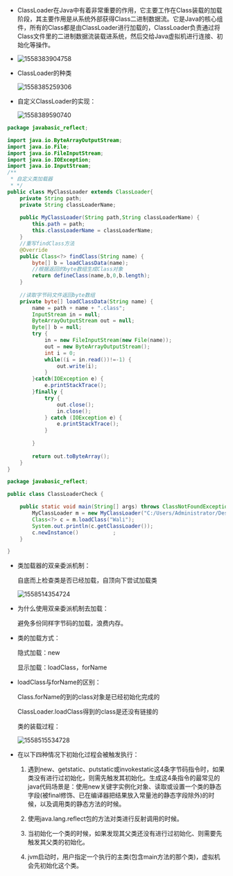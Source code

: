 - ClassLoader在Java中有着非常重要的作用，它主要工作在Class装载的加载阶段，其主要作用是从系统外部获得Class二进制数据流。它是Java的核心组件，所有的Class都是由ClassLoader进行加载的，ClassLoader负责通过将Class文件里的二进制数据流装载进系统，然后交给Java虚拟机进行连接、初始化等操作。
- ![1558383904758](http://weiguo-1303915920.cos.ap-nanjing.myqcloud.com/056ba71b35e2626e497bcdb4313acc56.png)

- ClassLoader的种类

  ![1558385259306](http://weiguo-1303915920.cos.ap-nanjing.myqcloud.com/b17d6dc700f3d4441a6965aa81995448.png)

- 自定义ClassLoader的实现：

  ![1558389590740](http://weiguo-1303915920.cos.ap-nanjing.myqcloud.com/ee1ecc76bd744af081401e408aa54817.png)

```JAVA
package javabasic_reflect;

import java.io.ByteArrayOutputStream;
import java.io.File;
import java.io.FileInputStream;
import java.io.IOException;
import java.io.InputStream;
/**
 * 自定义类加载器
 * */
public class MyClassLoader extends ClassLoader{
	private String path;
	private String classLoaderName;
	
	public MyClassLoader(String path,String classLoaderName) {
		this.path = path;
		this.classLoaderName = classLoaderName;
	}
	//重写findClass方法
	@Override
	public Class<?> findClass(String name) {
		byte[] b = loadClassData(name);
		//根据返回的byte数组生成Class对象
		return defineClass(name,b,0,b.length);
	}
	
	//读取字节码文件返回byte数组
	private byte[] loadClassData(String name) {
		name = path + name + ".class";
		InputStream in = null;
		ByteArrayOutputStream out = null;
		Byte[] b = null;
		try {
			in = new FileInputStream(new File(name));
			out = new ByteArrayOutputStream();
			int i = 0;
			while((i = in.read())!=-1) {
				out.write(i);
			}
		}catch(IOException e) {
			e.printStackTrace();
		}finally {
			try {
				out.close();
				in.close();
			} catch (IOException e) {
				e.printStackTrace();
			}
			
		}
		
		return out.toByteArray();
	}
}

```

```java
package javabasic_reflect;

public class ClassLoaderCheck {

	public static void main(String[] args) throws ClassNotFoundException, InstantiationException, IllegalAccessException {
		MyClassLoader m = new MyClassLoader("C:/Users/Administrator/Desktop/","myClassLoader");
		Class<?> c = m.loadClass("Wali");
		System.out.println(c.getClassLoader());
		c.newInstance()           ;
	}

}
```

- 类加载器的双亲委派机制：

  自底而上检查类是否已经加载，自顶向下尝试加载类

  ![1558514354724](http://weiguo-1303915920.cos.ap-nanjing.myqcloud.com/9b5de73db74998c907c79a4257b610bf.png)

- 为什么使用双亲委派机制去加载：

  避免多份同样字节码的加载，浪费内存。

- 类的加载方式：

  隐式加载：new

  显示加载：loadClass，forName

- loadClass与forName的区别：

  Class.forName的到的class对象是已经初始化完成的

  ClassLoader.loadClass得到的class是还没有链接的

  类的装载过程：

  ![1558515534728](http://weiguo-1303915920.cos.ap-nanjing.myqcloud.com/a8926b59c28fdc2348f43bf5d59ed93e.png)

- 在以下四种情况下初始化过程会被触发执行：

  1. 遇到new、getstatic、putstatic或invokestatic这4条字节码指令时，如果类没有进行过初始化，则需先触发其初始化。生成这4条指令的最常见的java代码场景是：使用new关键字实例化对象、读取或设置一个类的静态字段(被final修饰、已在编译器把结果放入常量池的静态字段除外)的时候，以及调用类的静态方法的时候。

  2. 使用java.lang.reflect包的方法对类进行反射调用的时候。

  3. 当初始化一个类的时候，如果发现其父类还没有进行过初始化、则需要先触发其父类的初始化。

  4. jvm启动时，用户指定一个执行的主类(包含main方法的那个类)，虚拟机会先初始化这个类。

  
  